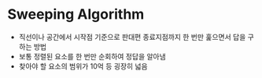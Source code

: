 # Sweeping Algorithm
- 직선이나 공간에서 시작점 기준으로 판대편 종료지점까지 한 번만 훑으면서 답을 구하는 방법
- 보통 정렬된 요소를 한 번만 순회하여 정답을 알아냄
- 찾아야 할 요소의 범위가 10억 등 굉장히 넓음
